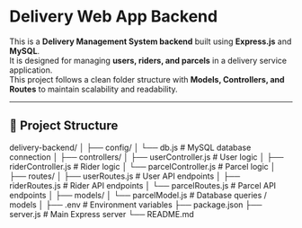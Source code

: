 # Delivery Web App Backend

This is a **Delivery Management System backend** built using **Express.js** and **MySQL**.  
It is designed for managing **users, riders, and parcels** in a delivery service application.  
This project follows a clean folder structure with **Models, Controllers, and Routes** to maintain scalability and readability.

---

## 🧩 Project Structure

delivery-backend/
│
├── config/
│ └── db.js # MySQL database connection
│
├── controllers/
│ ├── userController.js # User logic
│ ├── riderController.js # Rider logic
│ └── parcelController.js # Parcel logic
│
├── routes/
│ ├── userRoutes.js # User API endpoints
│ ├── riderRoutes.js # Rider API endpoints
│ └── parcelRoutes.js # Parcel API endpoints
│
├── models/
│ └── parcelModel.js # Database queries / models
│
├── .env # Environment variables
├── package.json
├── server.js # Main Express server
└── README.md
